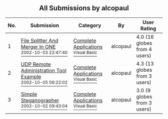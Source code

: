 ﻿<div align="center">

## All Submissions by alcopaul

</div>

No.  | Submission | Category | By   | User Rating
---- | ---------- | -------- | ---- | -----------
1 | [File Splitter And Merger In ONE<br /><sup>2002-10-03 22:47:40</sup>](https://github.com/Planet-Source-Code/alcopaul-file-splitter-and-merger-in-one__1-39509) | [Complete Applications<br /><sup>Visual Basic</sup>](../ByCategory/complete-applications__1-27.md) | alcopaul | 4.0 (16 globes from 4 users)
2 | [UDP Remote Administration Tool Example<br /><sup>2002-10-05 06:22:02</sup>](https://github.com/Planet-Source-Code/alcopaul-udp-remote-administration-tool-example__1-39557) | [Complete Applications<br /><sup>Visual Basic</sup>](../ByCategory/complete-applications__1-27.md) | alcopaul | 4.3 (13 globes from 3 users)
3 | [Simple Steganographer<br /><sup>2002-10-02 09:43:04</sup>](https://github.com/Planet-Source-Code/alcopaul-simple-steganographer__1-39452) | [Complete Applications<br /><sup>Visual Basic</sup>](../ByCategory/complete-applications__1-27.md) | alcopaul | 3.0 (9 globes from 3 users)
